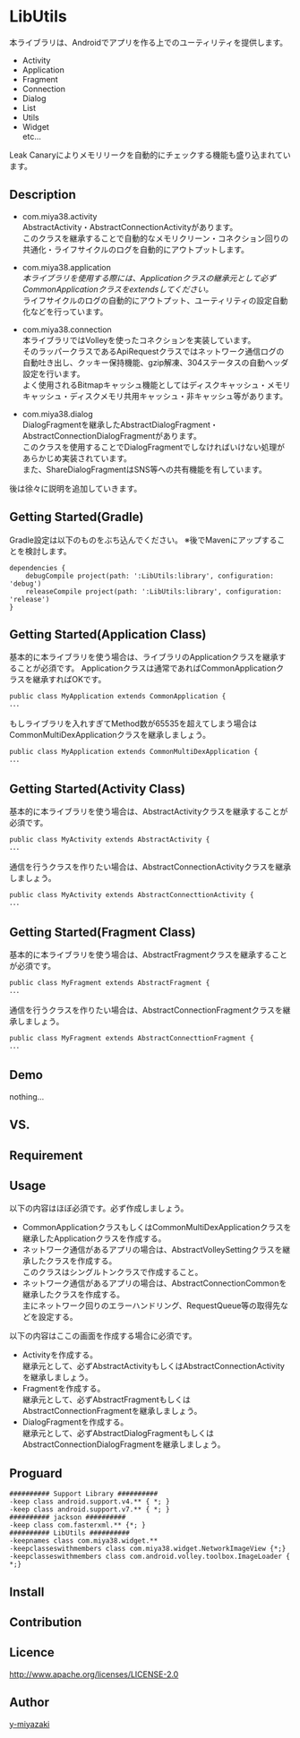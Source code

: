 LibUtils
====

本ライブラリは、Androidでアプリを作る上でのユーティリティを提供します。
* Activity
* Application
* Fragment
* Connection
* Dialog
* List
* Utils
* Widget  
etc...

Leak Canaryによりメモリリークを自動的にチェックする機能も盛り込まれています。

## Description

* com.miya38.activity  
AbstractActivity・AbstractConnectionActivityがあります。  
このクラスを継承することで自動的なメモリクリーン・コネクション回りの共通化・ライフサイクルのログを自動的にアウトプットします。  

* com.miya38.application  
*本ライブラリを使用する際には、Applicationクラスの継承元として必ずCommonApplicationクラスをextendsしてください。*  
ライフサイクルのログの自動的にアウトプット、ユーティリティの設定自動化などを行っています。  

* com.miya38.connection  
本ライブラリではVolleyを使ったコネクションを実装しています。  
そのラッパークラスであるApiRequestクラスではネットワーク通信ログの自動吐き出し、クッキー保持機能、gzip解凍、304ステータスの自動ヘッダ設定を行います。  
よく使用されるBitmapキャッシュ機能としてはディスクキャッシュ・メモリキャッシュ・ディスクメモリ共用キャッシュ・非キャッシュ等があります。  

* com.miya38.dialog  
DialogFragmentを継承したAbstractDialogFragment・AbstractConnectionDialogFragmentがあります。  
このクラスを使用することでDialogFragmentでしなければいけない処理があらかじめ実装されています。  
また、ShareDialogFragmentはSNS等への共有機能を有しています。

後は徐々に説明を追加していきます。

## Getting Started(Gradle)
Gradle設定は以下のものをぶち込んでください。
※後でMavenにアップすることを検討します。

    dependencies {
        debugCompile project(path: ':LibUtils:library', configuration: 'debug')
        releaseCompile project(path: ':LibUtils:library', configuration: 'release')
    }

## Getting Started(Application Class)

基本的に本ライブラリを使う場合は、ライブラリのApplicationクラスを継承することが必須です。
Applicationクラスは通常であればCommonApplicationクラスを継承すればOKです。

    public class MyApplication extends CommonApplication {
    ･･･

もしライブラリを入れすぎてMethod数が65535を超えてしまう場合はCommonMultiDexApplicationクラスを継承しましょう。

    public class MyApplication extends CommonMultiDexApplication {
    ･･･

## Getting Started(Activity Class)

基本的に本ライブラリを使う場合は、AbstractActivityクラスを継承することが必須です。

    public class MyActivity extends AbstractActivity {
    ･･･

通信を行うクラスを作りたい場合は、AbstractConnectionActivityクラスを継承しましょう。

    public class MyActivity extends AbstractConnecttionActivity {
    ･･･

## Getting Started(Fragment Class)

基本的に本ライブラリを使う場合は、AbstractFragmentクラスを継承することが必須です。

    public class MyFragment extends AbstractFragment {
    ･･･

通信を行うクラスを作りたい場合は、AbstractConnectionFragmentクラスを継承しましょう。

    public class MyFragment extends AbstractConnecttionFragment {
    ･･･


## Demo

nothing...

## VS. 

## Requirement

## Usage
以下の内容はほぼ必須です。必ず作成しましょう。  
* CommonApplicationクラスもしくはCommonMultiDexApplicationクラスを継承したApplicationクラスを作成する。  
* ネットワーク通信があるアプリの場合は、AbstractVolleySettingクラスを継承したクラスを作成する。  
このクラスはシングルトンクラスで作成すること。
* ネットワーク通信があるアプリの場合は、AbstractConnectionCommonを継承したクラスを作成する。  
主にネットワーク回りのエラーハンドリング、RequestQueue等の取得先などを設定する。    

以下の内容はここの画面を作成する場合に必須です。  
* Activityを作成する。  
継承元として、必ずAbstractActivityもしくはAbstractConnectionActivityを継承しましょう。
* Fragmentを作成する。  
継承元として、必ずAbstractFragmentもしくはAbstractConnectionFragmentを継承しましょう。
* DialogFragmentを作成する。  
継承元として、必ずAbstractDialogFragmentもしくはAbstractConnectionDialogFragmentを継承しましょう。

## Proguard

    ########## Support Library ##########
    -keep class android.support.v4.** { *; }
    -keep class android.support.v7.** { *; }
    ########## jackson ##########
    -keep class com.fasterxml.** {*; }
    ########## LibUtils ##########
    -keepnames class com.miya38.widget.**
    -keepclasseswithmembers class com.miya38.widget.NetworkImageView {*;}
    -keepclasseswithmembers class com.android.volley.toolbox.ImageLoader { *;}

## Install

## Contribution

## Licence

http://www.apache.org/licenses/LICENSE-2.0

## Author

[y-miyazaki](https://github.com/y-miyazaki)
